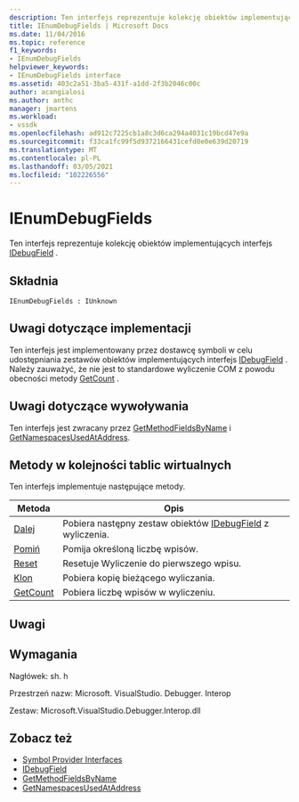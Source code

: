 ```yaml
---
description: Ten interfejs reprezentuje kolekcję obiektów implementujących interfejs IDebugField.
title: IEnumDebugFields | Microsoft Docs
ms.date: 11/04/2016
ms.topic: reference
f1_keywords:
- IEnumDebugFields
helpviewer_keywords:
- IEnumDebugFields interface
ms.assetid: 403c2a51-3ba5-431f-a1dd-2f3b2046c00c
author: acangialosi
ms.author: anthc
manager: jmartens
ms.workload:
- vssdk
ms.openlocfilehash: ad912c7225cb1a8c3d6ca294a4031c19bcd47e9a
ms.sourcegitcommit: f33ca1fc99f5d9372166431cefd0e0e639d20719
ms.translationtype: MT
ms.contentlocale: pl-PL
ms.lasthandoff: 03/05/2021
ms.locfileid: "102226556"
---
```

# <a name="ienumdebugfields"></a>IEnumDebugFields
Ten interfejs reprezentuje kolekcję obiektów implementujących interfejs [IDebugField](../../../extensibility/debugger/reference/idebugfield.md) .

## <a name="syntax"></a>Składnia

```
IEnumDebugFields : IUnknown
```

## <a name="notes-for-implementers"></a>Uwagi dotyczące implementacji
 Ten interfejs jest implementowany przez dostawcę symboli w celu udostępniania zestawów obiektów implementujących interfejs [IDebugField](../../../extensibility/debugger/reference/idebugfield.md) . Należy zauważyć, że nie jest to standardowe wyliczenie COM z powodu obecności metody [GetCount](../../../extensibility/debugger/reference/ienumdebugfields-getcount.md) .

## <a name="notes-for-callers"></a>Uwagi dotyczące wywoływania
 Ten interfejs jest zwracany przez [GetMethodFieldsByName](../../../extensibility/debugger/reference/idebugsymbolprovider-getmethodfieldsbyname.md) i [GetNamespacesUsedAtAddress](../../../extensibility/debugger/reference/idebugsymbolprovider-getnamespacesusedataddress.md).

## <a name="methods-in-vtable-order"></a>Metody w kolejności tablic wirtualnych
 Ten interfejs implementuje następujące metody.

|Metoda|Opis|
|------------|-----------------|
|[Dalej](../../../extensibility/debugger/reference/ienumdebugfields-next.md)|Pobiera następny zestaw obiektów [IDebugField](../../../extensibility/debugger/reference/idebugfield.md) z wyliczenia.|
|[Pomiń](../../../extensibility/debugger/reference/ienumdebugfields-skip.md)|Pomija określoną liczbę wpisów.|
|[Reset](../../../extensibility/debugger/reference/ienumdebugfields-reset.md)|Resetuje Wyliczenie do pierwszego wpisu.|
|[Klon](../../../extensibility/debugger/reference/ienumdebugfields-clone.md)|Pobiera kopię bieżącego wyliczania.|
|[GetCount](../../../extensibility/debugger/reference/ienumdebugfields-getcount.md)|Pobiera liczbę wpisów w wyliczeniu.|

## <a name="remarks"></a>Uwagi

## <a name="requirements"></a>Wymagania
 Nagłówek: sh. h

 Przestrzeń nazw: Microsoft. VisualStudio. Debugger. Interop

 Zestaw: Microsoft.VisualStudio.Debugger.Interop.dll

## <a name="see-also"></a>Zobacz też
- [Symbol Provider Interfaces](../../../extensibility/debugger/reference/symbol-provider-interfaces.md)
- [IDebugField](../../../extensibility/debugger/reference/idebugfield.md)
- [GetMethodFieldsByName](../../../extensibility/debugger/reference/idebugsymbolprovider-getmethodfieldsbyname.md)
- [GetNamespacesUsedAtAddress](../../../extensibility/debugger/reference/idebugsymbolprovider-getnamespacesusedataddress.md)
